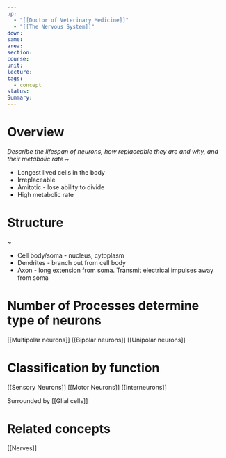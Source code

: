 ```yaml
---
up:
  - "[[Doctor of Veterinary Medicine]]"
  - "[[The Nervous System]]"
down: 
same: 
area: 
section: 
course: 
unit: 
lecture: 
tags:
  - concept
status: 
Summary:
---
```

# Overview
*Describe the lifespan of neurons, how replaceable they are and why, and their metabolic rate*
~
- Longest lived cells in the body
- Irreplaceable
- Amitotic - lose ability to divide
- High metabolic rate

# Structure
~
- Cell body/soma - nucleus, cytoplasm
- Dendrites - branch out from cell body
- Axon - long extension from soma. Transmit electrical impulses away from soma


# Number of Processes determine type of neurons
[[Multipolar neurons]]
[[Bipolar neurons]]
[[Unipolar neurons]]


# Classification by function
[[Sensory Neurons]]
[[Motor Neurons]]
[[Interneurons]]


Surrounded by [[Glial cells]]

# Related concepts
[[Nerves]]